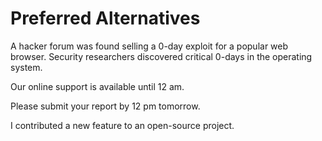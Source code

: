 # Preferred Alternatives

<!-- 0-day -->
A hacker forum was found selling a 0-day exploit for a popular web browser.
Security researchers discovered critical 0-days in the operating system.

<!-- 12 am -->
Our online support is available until 12 am.

<!-- 12 pm -->
Please submit your report by 12 pm tomorrow.

<!-- open-source -->
I contributed a new feature to an open-source project.
